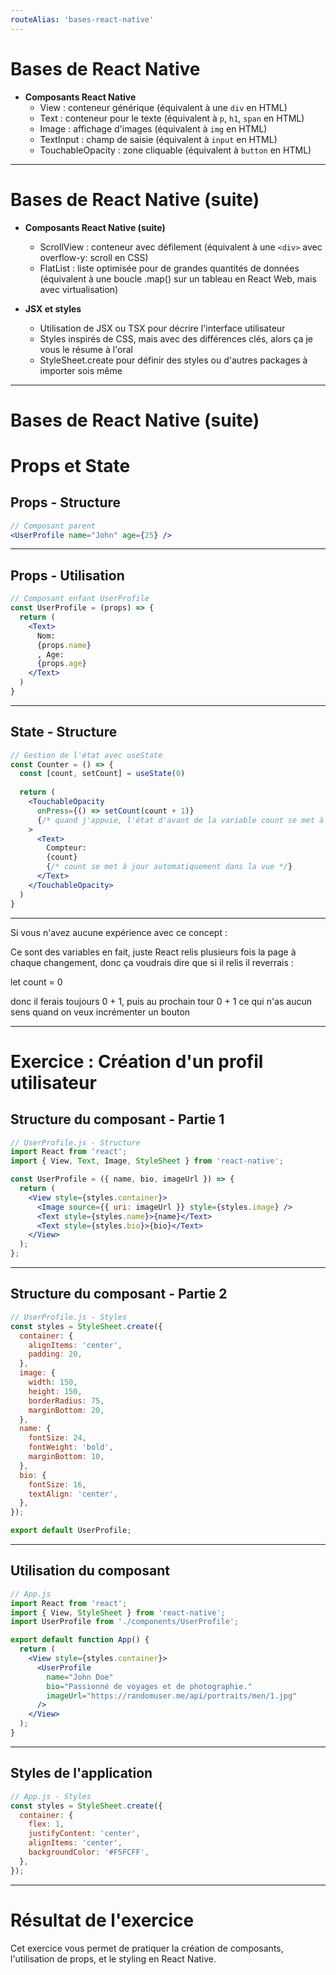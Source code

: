 ```yaml
---
routeAlias: 'bases-react-native'
---
```


# Bases de React Native

- **Composants React Native**
  - View : conteneur générique (équivalent à une `div` en HTML)
  - Text : conteneur pour le texte (équivalent à `p`, `h1`, `span` en HTML)
  - Image : affichage d'images (équivalent à `img` en HTML)
  - TextInput : champ de saisie (équivalent à `input` en HTML)
  - TouchableOpacity : zone cliquable (équivalent à `button` en HTML)

---

# Bases de React Native (suite)

- **Composants React Native (suite)**
  - ScrollView : conteneur avec défilement (équivalent à une `<div>` avec overflow-y: scroll en CSS)
  - FlatList : liste optimisée pour de grandes quantités de données (équivalent à une boucle .map() sur un tableau en React Web, mais avec virtualisation)

- **JSX et styles**
  - Utilisation de JSX ou TSX pour décrire l'interface utilisateur
  - Styles inspirés de CSS, mais avec des différences clés, alors ça je vous le résume à l'oral
  - StyleSheet.create pour définir des styles ou d'autres packages à importer sois même

---

# Bases de React Native (suite)

# Props et State

## Props - Structure

```jsx
// Composant parent
<UserProfile name="John" age={25} />
```

---

## Props - Utilisation

```jsx
// Composant enfant UserProfile
const UserProfile = (props) => {
  return (
    <Text>
      Nom: 
      {props.name}
      , Age: 
      {props.age}
    </Text>
  )
}
```

---

## State - Structure

```jsx
// Gestion de l'état avec useState
const Counter = () => {
  const [count, setCount] = useState(0)
  
  return (
    <TouchableOpacity 
      onPress={() => setCount(count + 1)}
      {/* quand j'appuie, l'état d'avant de la variable count se met à jour donc 0 + 1 , au prochain appuie 1 + 1 , etc */}
    >
      <Text>
        Compteur: 
        {count} 
        {/* count se met à jour automatiquement dans la vue */}
      </Text>
    </TouchableOpacity>
  )
}
```

---

Si vous n'avez aucune expérience avec ce concept :

Ce sont des variables en fait, juste React relis plusieurs fois la page à chaque changement, donc ça voudrais dire que si il relis il reverrais :

let count = 0

donc il ferais toujours 0 + 1, puis au prochain tour 0 + 1 ce qui n'as aucun sens quand on veux incrémenter un bouton

---

# Exercice : Création d'un profil utilisateur

## Structure du composant - Partie 1

```jsx
// UserProfile.js - Structure
import React from 'react';
import { View, Text, Image, StyleSheet } from 'react-native';

const UserProfile = ({ name, bio, imageUrl }) => {
  return (
    <View style={styles.container}>
      <Image source={{ uri: imageUrl }} style={styles.image} />
      <Text style={styles.name}>{name}</Text>
      <Text style={styles.bio}>{bio}</Text>
    </View>
  );
};
```

---

## Structure du composant - Partie 2

```jsx
// UserProfile.js - Styles
const styles = StyleSheet.create({
  container: {
    alignItems: 'center',
    padding: 20,
  },
  image: {
    width: 150,
    height: 150,
    borderRadius: 75,
    marginBottom: 20,
  },
  name: {
    fontSize: 24,
    fontWeight: 'bold',
    marginBottom: 10,
  },
  bio: {
    fontSize: 16,
    textAlign: 'center',
  },
});

export default UserProfile;
```

---

## Utilisation du composant

```jsx
// App.js
import React from 'react';
import { View, StyleSheet } from 'react-native';
import UserProfile from './components/UserProfile';

export default function App() {
  return (
    <View style={styles.container}>
      <UserProfile
        name="John Doe"
        bio="Passionné de voyages et de photographie."
        imageUrl="https://randomuser.me/api/portraits/men/1.jpg"
      />
    </View>
  );
}
```

---

## Styles de l'application

```jsx
// App.js - Styles
const styles = StyleSheet.create({
  container: {
    flex: 1,
    justifyContent: 'center',
    alignItems: 'center',
    backgroundColor: '#F5FCFF',
  },
});
```

---

# Résultat de l'exercice

Cet exercice vous permet de pratiquer la création de composants, l'utilisation de props, et le styling en React Native.
